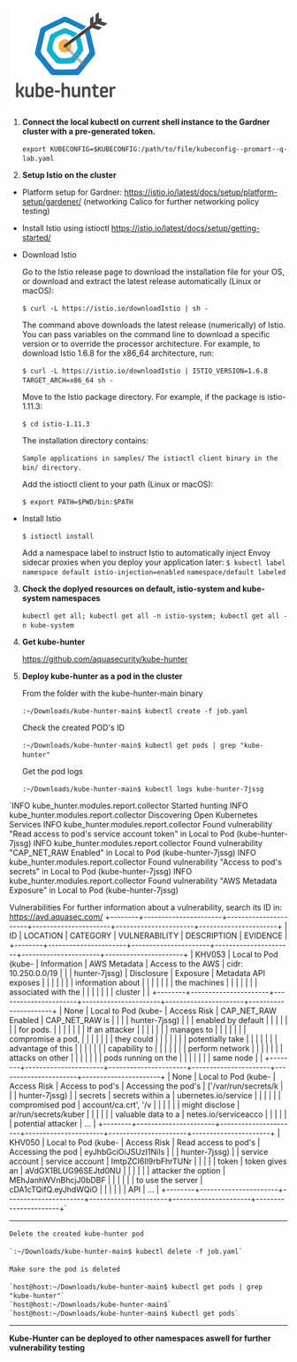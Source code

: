 ![kube-hunter](https://github.com/aquasecurity/kube-hunter/blob/main/kube-hunter.png)

1) **Connect the local kubectl on current shell instance to the Gardner cluster with a pre-generated token.**

    `export KUBECONFIG=$KUBECONFIG:/path/to/file/kubeconfig--promart--q-lab.yaml`

2) **Setup Istio on the cluster**
- Platform setup for Gardner: https://istio.io/latest/docs/setup/platform-setup/gardener/ (networking Calico for further networking policy testing)

- Install Istio using istioctl https://istio.io/latest/docs/setup/getting-started/

- Download Istio

    Go to the Istio release page to download the installation file for your OS, or download and extract the latest release automatically (Linux or macOS):
    
    `$ curl -L https://istio.io/downloadIstio | sh -`

    The command above downloads the latest release (numerically) of Istio. You can pass variables on the command line to download a specific version or to override the processor architecture. For example, to download Istio 1.6.8 for the x86_64 architecture, run:
    
    `$ curl -L https://istio.io/downloadIstio | ISTIO_VERSION=1.6.8 TARGET_ARCH=x86_64 sh -`

    Move to the Istio package directory. For example, if the package is istio-1.11.3:
    
    `$ cd istio-1.11.3`

    The installation directory contains:
    
    `Sample applications in samples/`
    `The istioctl client binary in the bin/ directory.`

    Add the istioctl client to your path (Linux or macOS):
    
    `$ export PATH=$PWD/bin:$PATH`

- Install Istio

    `$ istioctl install`

    Add a namespace label to instruct Istio to automatically inject Envoy sidecar proxies when you deploy your application later:
    `$ kubectl label namespace default istio-injection=enabled`
    `namespace/default labeled`


3) **Check the doplyed resources on default, istio-system and kube-system namespaces**
    
    `kubectl get all; kubectl get all -n istio-system; kubectl get all -n kube-system`

4) **Get kube-hunter**
    
    https://github.com/aquasecurity/kube-hunter

5) **Deploy kube-hunter as a pod in the cluster**

    From the folder with the kube-hunter-main binary
    
    `:~/Downloads/kube-hunter-main$ kubectl create -f job.yaml`

    Check the created POD's ID
    
    `:~/Downloads/kube-hunter-main$ kubectl get pods | grep "kube-hunter"`

    Get the pod logs
    
    `:~/Downloads/kube-hunter-main$ kubectl logs kube-hunter-7jssg`

`INFO kube_hunter.modules.report.collector Started hunting
INFO kube_hunter.modules.report.collector Discovering Open Kubernetes Services
INFO kube_hunter.modules.report.collector Found vulnerability "Read access to pod's service account token" in Local to Pod (kube-hunter-7jssg)
INFO kube_hunter.modules.report.collector Found vulnerability "CAP_NET_RAW Enabled" in Local to Pod (kube-hunter-7jssg)
INFO kube_hunter.modules.report.collector Found vulnerability "Access to pod's secrets" in Local to Pod (kube-hunter-7jssg)
INFO kube_hunter.modules.report.collector Found vulnerability "AWS Metadata Exposure" in Local to Pod (kube-hunter-7jssg)

Vulnerabilities
For further information about a vulnerability, search its ID in: 
https://avd.aquasec.com/
+--------+----------------------+----------------------+----------------------+----------------------+----------------------+
| ID     | LOCATION             | CATEGORY             | VULNERABILITY        | DESCRIPTION          | EVIDENCE             |
+--------+----------------------+----------------------+----------------------+----------------------+----------------------+
| KHV053 | Local to Pod (kube-  | Information          | AWS Metadata         | Access to the AWS    | cidr: 10.250.0.0/19  |
|        | hunter-7jssg)        | Disclosure           | Exposure             | Metadata API exposes |                      |
|        |                      |                      |                      | information about    |                      |
|        |                      |                      |                      | the machines         |                      |
|        |                      |                      |                      | associated with the  |                      |
|        |                      |                      |                      | cluster              |                      |
+--------+----------------------+----------------------+----------------------+----------------------+----------------------+
| None   | Local to Pod (kube-  | Access Risk          | CAP_NET_RAW Enabled  | CAP_NET_RAW is       |                      |
|        | hunter-7jssg)        |                      |                      | enabled by default   |                      |
|        |                      |                      |                      | for pods.            |                      |
|        |                      |                      |                      |     If an attacker   |                      |
|        |                      |                      |                      | manages to           |                      |
|        |                      |                      |                      | compromise a pod,    |                      |
|        |                      |                      |                      |     they could       |                      |
|        |                      |                      |                      | potentially take     |                      |
|        |                      |                      |                      | advantage of this    |                      |
|        |                      |                      |                      | capability to        |                      |
|        |                      |                      |                      | perform network      |                      |
|        |                      |                      |                      |     attacks on other |                      |
|        |                      |                      |                      | pods running on the  |                      |
|        |                      |                      |                      | same node            |                      |
+--------+----------------------+----------------------+----------------------+----------------------+----------------------+
| None   | Local to Pod (kube-  | Access Risk          | Access to pod's      | Accessing the pod's  | ['/var/run/secrets/k |
|        | hunter-7jssg)        |                      | secrets              | secrets within a     | ubernetes.io/service |
|        |                      |                      |                      | compromised pod      | account/ca.crt', '/v |
|        |                      |                      |                      | might disclose       | ar/run/secrets/kuber |
|        |                      |                      |                      | valuable data to a   | netes.io/serviceacco |
|        |                      |                      |                      | potential attacker   | ...                  |
+--------+----------------------+----------------------+----------------------+----------------------+----------------------+
| KHV050 | Local to Pod (kube-  | Access Risk          | Read access to pod's | Accessing the pod    | eyJhbGciOiJSUzI1NiIs |
|        | hunter-7jssg)        |                      | service account      | service account      | ImtpZCI6Il9rbFhrTUNr |
|        |                      |                      | token                | token gives an       | aVdGX1BLUG96SEJtd0NU |
|        |                      |                      |                      | attacker the option  | MEhJanhWVnBhcjJ0bDBF |
|        |                      |                      |                      | to use the server    | cDA1cTQifQ.eyJhdWQiO |
|        |                      |                      |                      | API                  | ...                  |
+--------+----------------------+----------------------+----------------------+----------------------+----------------------+`

---

    Delete the created kube-hunter pod
    
    `:~/Downloads/kube-hunter-main$ kubectl delete -f job.yaml`

    Make sure the pod is deleted
    
    `host@host:~/Downloads/kube-hunter-main$ kubectl get pods | grep "kube-hunter"`
    `host@host:~/Downloads/kube-hunter-main$`
    `host@host:~/Downloads/kube-hunter-main$ kubectl get pods`
-----------------------------------------------------------------------------------------------------------------------------

**Kube-Hunter can be deployed to other namespaces aswell for further vulnerability testing**
